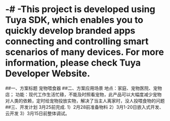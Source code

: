 # -# -This project is developed using Tuya SDK, which enables you to quickly develop branded apps connecting and controlling smart scenarios of many devices.         For more information, please check Tuya Developer Website.
##一、方案标题
    宠物喂食器
##二、方案应用场景
    地点：家庭、宠物医院、宠物店；
    功能：现代工作生活忙碌，不能及时照看宠物，此产品可以大幅度减少宠物对人类的依赖，定时给宠物投放实物，解决了当主人离家时，没人投喂食物的问题
##三、开发计划
    3月25前完成.
    1）2月28前准备物料
    2）3月1-20日嵌入式开发、云开发
    3）3月15日前整体调试。

